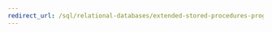 ```yaml
---
redirect_url: /sql/relational-databases/extended-stored-procedures-programming/adding-an-extended-stored-procedure-to-sql-server?toc=%2fsql%2frelational-databases%2fextended-stored-procedures-programming%2ftoc.json
---
```

